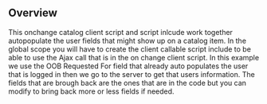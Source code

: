 ## Overview
This onchange catalog client script and script inlcude work together autopopulate the user fields that might show up on a catalog item. In the 
global scope you will have to create the client callable script include to be able to use the Ajax call that is in the on change client script.
In this example we use the OOB Requested For field that already auto populates the user that is logged in then we go to the server to get that 
users information. The fields that are brough back are the ones that are in the code but you can modify to bring back more or less fields if needed.

